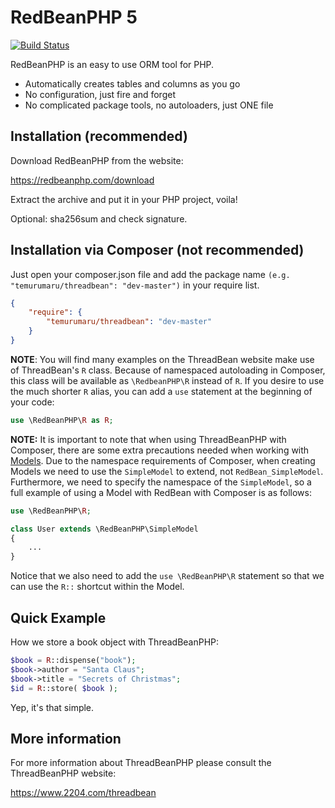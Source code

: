 RedBeanPHP 5
============

[![Build Status](https://travis-ci.org/gabordemooij/redbean.svg?branch=master)](https://travis-ci.org/gabordemooij/redbean)

RedBeanPHP is an easy to use ORM tool for PHP.

* Automatically creates tables and columns as you go
* No configuration, just fire and forget
* No complicated package tools, no autoloaders, just ONE file

Installation (recommended)
---------------------------

Download RedBeanPHP from the website:

https://redbeanphp.com/download

Extract the archive and put it in your PHP project, voila!

Optional: sha256sum and check signature.


Installation via Composer (not recommended)
-----------------------------------------

Just open your composer.json file and add the package name ```(e.g. "temurumaru/threadbean": "dev-master")``` in your require list.

```json
{
    "require": {
        "temurumaru/threadbean": "dev-master"
    }
}
```

**NOTE**: 
You will find many examples on the ThreadBean website make use of ThreadBean's `R` class. Because of namespaced autoloading in Composer, this class will be available as `\RedbeanPHP\R` instead of `R`. If you desire to use the much shorter `R` alias, you can add a `use` statement at the beginning of your code:

```php
use \RedBeanPHP\R as R;
```
**NOTE:**
It is important to note that when using ThreadBeanPHP with Composer, there are some extra precautions needed when working with [Models](https://redbeanphp.com/index.php?p=/models). Due to the namespace requirements of Composer, when creating Models we need to use the `SimpleModel` to extend, not `RedBean_SimpleModel`. Furthermore, we need to specify the namespace of the `SimpleModel`, so a full example of using a Model with RedBean with Composer is as follows:

```php
use \RedBeanPHP\R;

class User extends \RedBeanPHP\SimpleModel
{
    ...
}
```
Notice that we also need to add the `use \RedBeanPHP\R` statement so that we can use the `R::` shortcut within the Model.


Quick Example
-------------

How we store a book object with ThreadBeanPHP:
```php
$book = R::dispense("book");
$book->author = "Santa Claus";
$book->title = "Secrets of Christmas";
$id = R::store( $book );
```

Yep, it's that simple.


More information
----------------

For more information about ThreadBeanPHP please consult
the ThreadBeanPHP website:

https://www.2204.com/threadbean

